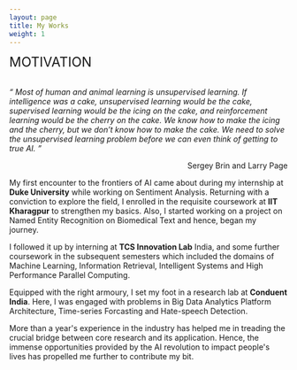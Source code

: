```yaml
---
layout: page
title: My Works
weight: 1
---
```

<font size="+2">
MOTIVATION 
</font>
<br>
<br>

<i> “ Most of human and animal learning is unsupervised learning. If intelligence was a cake, unsupervised learning would be the cake, supervised learning would be the icing on the cake, and reinforcement learning would be the cherry on the cake. We know how to make the icing and the cherry, but we don’t know how to make the cake. We need to solve the unsupervised learning problem before we can even think of getting to true AI. ” </i>
<p align="right"> Sergey Brin and Larry Page </p>

My first encounter to the frontiers of AI came about during my internship at <strong>Duke University</strong> while working on Sentiment Analysis. Returning with a conviction to explore the field, I enrolled in the requisite coursework at <strong>IIT Kharagpur</strong> to strengthen my basics. Also, I started working on a project on Named Entity Recognition on Biomedical Text and hence, began my journey.

I followed it up by interning at <strong>TCS Innovation Lab</strong> India, and some further coursework in the subsequent semesters which included the domains of Machine Learning, Information Retrieval, Intelligent Systems and High Performance Parallel Computing. 

Equipped with the right armoury, I set my foot in a research lab at <strong>Conduent India</strong>. Here, I was engaged with problems in Big Data Analytics Platform Architecture, Time-series Forcasting and Hate-speech Detection.

More than a year's experience in the industry has helped me in treading the crucial bridge between core research and its application. Hence, the immense opportunities provided by the AI revolution to impact people's lives has propelled me further to contribute my bit.
